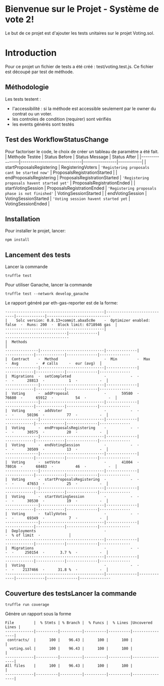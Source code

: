 # Bienvenue sur le Projet - Système de vote 2!

Le but de ce projet est d'ajouter les tests unitaires sur le projet Voting.sol.


# Introduction

Pour ce projet un fichier de tests a été créé : test/voting.test.js. 
Ce fichier est découpé par test de méthode.

## Méthodologie

Les tests testent :
- l'accessibilité  : si la méthode est accessible seulement par le owner du contrat ou un voter.
- les controles de condition (requirer) sont vérifiés
- les events générés sont testés

## Test des WorkflowStatusChange

Pour factoriser le code, le choix de créer un tableau de paramètre a été fait.
| Méthode  Testée | Status Before | Status Message | Status After | 
|----------------|-------------------------------|-----------------|------------|
| startProposalsRegistering | RegisteringVoters | `'Registering proposals cant be started now'` | ProposalsRegistrationStarted | 
| endProposalsRegistering | ProposalsRegistrationStarted | `'Registering proposals havent started yet'` | ProposalsRegistrationEnded | 
| startVotingSession | ProposalsRegistrationEnded | `'Registering proposals phase is not finished'` | VotingSessionStarted | 
| endVotingSession | VotingSessionStarted | `'Voting session havent started yet` | VotingSessionEnded | 

## Installation
Pour installer le projet, lancer: 
```  
npm install
```

## Lancement des tests
Lancer la commande
```  
truffle test 
```

Pour utiliser Ganache, lancer la commande

```
truffle test --network develop_ganache
```

Le rapport généré par eth-gas-reporter est de la forme:
```
·--------------------------------------------|----------------------------|-------------|----------------------------·
|    Solc version: 0.8.13+commit.abaa5c0e    ·  Optimizer enabled: false  ·  Runs: 200  ·  Block limit: 6718946 gas  │
·············································|····························|·············|·····························
|  Methods                                                                                                           │
···············|·····························|··············|·············|·············|··············|··············
|  Contract    ·  Method                     ·  Min         ·  Max        ·  Avg        ·  # calls     ·  eur (avg)  │
···············|·····························|··············|·············|·············|··············|··············
|  Migrations  ·  setCompleted               ·           -  ·          -  ·      28813  ·           1  ·          -  │
···············|·····························|··············|·············|·············|··············|··············
|  Voting      ·  addProposal                ·       59580  ·      76680  ·      65912  ·          54  ·          -  │
···············|·····························|··············|·············|·············|··············|··············
|  Voting      ·  addVoter                   ·           -  ·          -  ·      50196  ·          77  ·          -  │
···············|·····························|··············|·············|·············|··············|··············
|  Voting      ·  endProposalsRegistering    ·           -  ·          -  ·      30575  ·          20  ·          -  │
···············|·····························|··············|·············|·············|··············|··············
|  Voting      ·  endVotingSession           ·           -  ·          -  ·      30509  ·          13  ·          -  │
···············|·····························|··············|·············|·············|··············|··············
|  Voting      ·  setVote                    ·       41004  ·      78016  ·      68483  ·          46  ·          -  │
···············|·····························|··············|·············|·············|··············|··············
|  Voting      ·  startProposalsRegistering  ·           -  ·          -  ·      47653  ·          25  ·          -  │
···············|·····························|··············|·············|·············|··············|··············
|  Voting      ·  startVotingSession         ·           -  ·          -  ·      30530  ·          19  ·          -  │
···············|·····························|··············|·············|·············|··············|··············
|  Voting      ·  tallyVotes                 ·           -  ·          -  ·      69349  ·           7  ·          -  │
···············|·····························|··············|·············|·············|··············|··············
|  Deployments                               ·                                          ·  % of limit  ·             │
·············································|··············|·············|·············|··············|··············
|  Migrations                                ·           -  ·          -  ·     250154  ·       3.7 %  ·          -  │
·············································|··············|·············|·············|··············|··············
|  Voting                                    ·           -  ·          -  ·    2137466  ·      31.8 %  ·          -  │
·--------------------------------------------|--------------|-------------|-------------|--------------|-------------·
```
## Couverture des testsLancer la commande
```  
truffle run coverage
```
Génère un rapport sous la forme
```  
File         |  % Stmts | % Branch |  % Funcs |  % Lines |Uncovered Lines |
-------------|----------|----------|----------|----------|----------------|
 contracts/  |      100 |    96.43 |      100 |      100 |                |
  voting.sol |      100 |    96.43 |      100 |      100 |                |
-------------|----------|----------|----------|----------|----------------|
All files    |      100 |    96.43 |      100 |      100 |                |
-------------|----------|----------|----------|----------|----------------|
```  